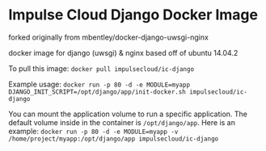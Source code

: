 Impulse Cloud Django Docker Image
==================

forked originally from mbentley/docker-django-uwsgi-nginx

docker image for django (uwsgi) & nginx
based off of ubuntu 14.04.2

To pull this image:
`docker pull impulsecloud/ic-django`

Example usage:
`docker run -p 80 -d -e MODULE=myapp DJANGO_INIT_SCRIPT=/opt/django/app/init-docker.sh impulsecloud/ic-django`

You can mount the application volume to run a specific application.  The default volume inside in the container is `/opt/django/app`.  Here is an example:
`docker run -p 80 -d -e MODULE=myapp -v /home/project/myapp:/opt/django/app impulsecloud/ic-django`

